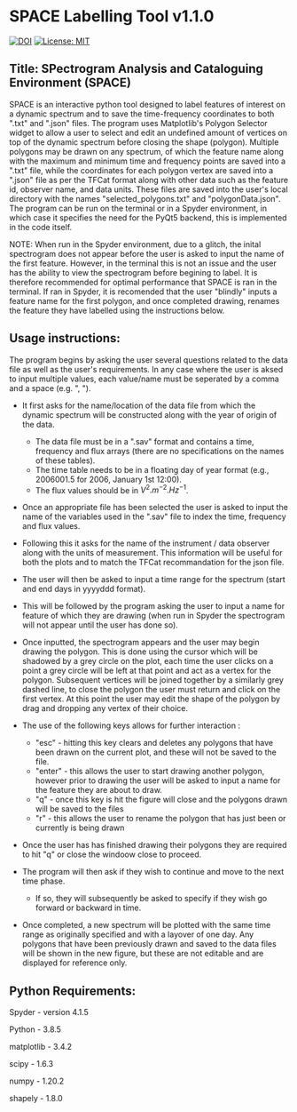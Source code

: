 # SPACE Labelling Tool v1.1.0

[![DOI](https://zenodo.org/badge/DOI/10.5281/zenodo.5636922.svg)](https://doi.org/10.5281/zenodo.5636922)
[![License: MIT](https://img.shields.io/badge/License-MIT-yellow.svg)](https://opensource.org/licenses/MIT)


## Title: SPectrogram Analysis and Cataloguing Environment (SPACE) 
 
SPACE is an interactive python tool designed to label features of interest on a dynamic spectrum and to save the time-frequency coordinates to both ".txt" and ".json" files. The program uses Matplotlib's Polygon Selector widget to allow a user to select and edit an undefined amount of vertices on top of the dynamic spectrum before closing the shape (polygon). Multiple polygons may be drawn on any spectrum, of which the feature name along with the maximum and minimum time and frequency points are saved into a ".txt" file, while the coordinates for each polygon vertex are saved into a ".json" file as per the TFCat format along with other data such as the feature id, observer name, and data units. These files are saved into the user's local directory with the names "selected_polygons.txt" and "polygonData.json". The program can be run on the terminal or in a Spyder environment, in which case it specifies the need for the PyQt5 backend, this is implemented in the code itself.

NOTE: When run in the Spyder environment, due to a glitch, the inital spectrogram does not appear before the user is asked to input the name of the first feature. However, in the terminal this is not an issue and the user has the ability to view the spectrogram before begining to label. It is therefore recommended for optimal performance that SPACE is ran in the terminal. If ran in Spyder, it is recomended that the user "blindly" inputs a feature name for the first polygon, and once completed drawing, renames the feature they have labelled using the instructions below. 
 
## Usage instructions:

The program begins by asking the user several questions related to the data file as well as the user's requirements. In any case where the user is aksed to input multiple values, each value/name must be seperated by a comma and a space (e.g. ", ").  
- It first asks for the name/location of the data file from which the dynamic spectrum will be constructed along with the year of origin of the data. 
  * The data file must be in a ".sav" format and contains a time, frequency and flux arrays (there are no specifications on the names of these tables). 
  * The time table needs to be in a floating day of year format (e.g., 2006001.5 for 2006, January 1st 12:00). 
  * The flux values should be in $V^2.m^{-2}.Hz^{-1}$. 
- Once an appropriate file has been selected the user is asked to input the name of the variables used in the ".sav" file to index the time, frequency and flux values. 
- Following this it asks for the name of the instrument / data observer along with the units of measurement. This information will be useful for both the plots and to match the TFCat recommandation for the json file. 
- The user will then be asked to input a time range for the spectrum (start and end days in yyyyddd format).
- This will be followed by the program asking the user to input a name for feature of which they are drawing (when run in Spyder the spectrogram will not appear until the user has done so). 
- Once inputted, the spectrogram appears and the user may begin drawing the polygon. This is done using the cursor which will be shadowed by a grey circle on the plot, each time the user clicks on a point a grey circle will be left at that point and act as a vertex for the polygon. Subsequent vertices will be joined together by a similarly grey dashed line, to close the polygon the user must return and click on the first vertex. At this point the user may edit the shape of the polygon by drag and dropping any vertex of their choice. 

- The use of the following keys allows for further interaction :
  * "esc" - hitting this key clears and deletes any polygons that have been drawn on the current plot, and these will not be saved to the file.
  * "enter" - this allows the user to start drawing another polygon, however prior to drawing the user will be asked to input a name for the feature they are about to draw.
  * "q" - once this key is hit the figure will close and the polygons drawn will be saved to the files
  * "r" - this allows the user to rename the polygon that has just been or currently is being drawn

- Once the user has has finished drawing their polygons they are required to hit "q" or close the windoow close to proceed. 
- The program will then ask if they wish to continue and move to the next time phase. 
  * If so, they will subsequently be asked to specify if they wish go forward or backward in time.

- Once completed, a new spectrum will be plotted with the same time range as originally specified and with a layover of one day. Any polygons that have been previously drawn and saved to the data files will be shown in the new figure, but these are not editable and are displayed for reference only. 
 
## Python Requirements:
 
 Spyder - version 4.1.5 
 
 Python - 3.8.5

 matplotlib - 3.4.2
 
 scipy - 1.6.3
 
 numpy - 1.20.2
 
 shapely - 1.8.0
 

